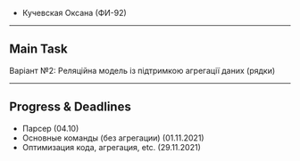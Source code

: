 * Кучевская Оксана (ФИ-92)

--------------------------
## Main Task
Варіант №2: Реляційна модель із підтримкою агрегації даних (рядки)

--------------------------
## Progress & Deadlines
* Парсер (04.10)
* Основные команды (без агрегации) (01.11.2021)
* Оптимизация кода, агрегация, etc. (29.11.2021)
